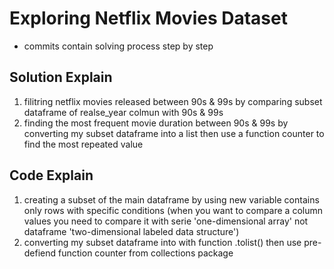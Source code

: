 # Exploring Netflix Movies Dataset
- commits contain solving process step by step 
## Solution Explain
1. filitring netflix movies released between 90s & 99s by comparing subset dataframe of realse_year colmun with 90s & 99s
2. finding the most frequent movie duration between 90s & 99s by converting my subset dataframe into a list then use a function counter to find the most repeated value

## Code Explain
1. creating a subset of the main dataframe by using new variable contains only rows with specific conditions (when you want to compare a column values you need to compare it with serie 'one-dimensional array' not dataframe 'two-dimensional labeled data structure')
2. converting my subset dataframe into with function .tolist() then use pre-defiend function counter from collections package